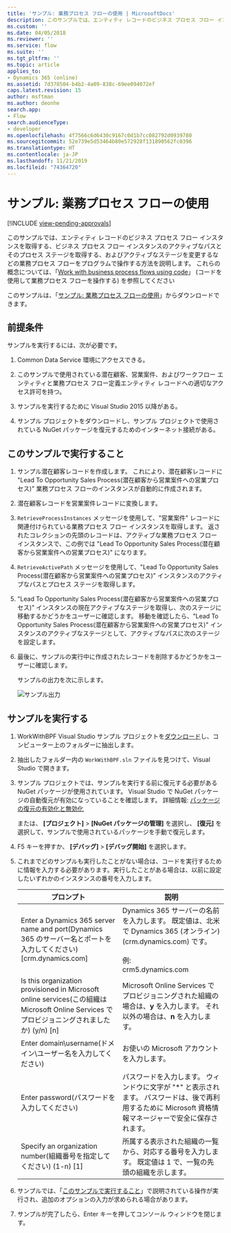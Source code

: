 ```yaml
---
title: 'サンプル: 業務プロセス フローの使用 | MicrosoftDocs'
description: このサンプルでは、エンティティ レコードのビジネス プロセス フロー インスタンスを取得する、ビジネス プロセス フロー インスタンスのアクティブなパスとそのプロセス ステージを取得する、およびアクティブなステージを変更するなどの業務プロセス フローをプログラムで操作する方法を説明します。
ms.custom: ''
ms.date: 04/05/2018
ms.reviewer: ''
ms.service: flow
ms.suite: ''
ms.tgt_pltfrm: ''
ms.topic: article
applies_to:
- Dynamics 365 (online)
ms.assetid: 7d378504-b4b2-4a09-838c-69ee094072ef
caps.latest.revision: 15
author: msftman
ms.author: deonhe
search.app:
- Flow
search.audienceType:
- developer
ms.openlocfilehash: 4f7566c6d6430c9167c0d1b7cc082792d0939780
ms.sourcegitcommit: 52e739e5d53464b80e572928f131890562fc0396
ms.translationtype: HT
ms.contentlocale: ja-JP
ms.lasthandoff: 11/21/2019
ms.locfileid: "74364720"
---
```

# <a name="sample-work-with-business-process-flows"></a>サンプル: 業務プロセス フローの使用
[!INCLUDE [view-pending-approvals](../includes/cc-rebrand.md)]

このサンプルでは、エンティティ レコードのビジネス プロセス フロー インスタンスを取得する、ビジネス プロセス フロー インスタンスのアクティブなパスとそのプロセス ステージを取得する、およびアクティブなステージを変更するなどの業務プロセス フローをプログラムで操作する方法を説明します。 これらの概念については、「[Work with business process flows using code](business-process-flows-code.md)」 (コードを使用して業務プロセス フローを操作する) を参照してください  

 このサンプルは、「[サンプル: 業務プロセス フローの使用](https://go.microsoft.com/fwlink/p/?LinkId=846108)」からダウンロードできます。  

<a name="BKMK_Prerequisites"></a>   
## <a name="prerequisites"></a>前提条件  
 サンプルを実行するには、次が必要です。  

1. Common Data Service 環境にアクセスできる。  

2. このサンプルで使用されている潜在顧客、営業案件、およびワークフロー エンティティと業務プロセス フロー定義エンティティ レコードへの適切なアクセス許可を持つ。  

3. サンプルを実行するために Visual Studio 2015 以降がある。  

4. サンプル プロジェクトをダウンロードし、サンプル プロジェクトで使用されている NuGet パッケージを復元するためのインターネット接続がある。  

<a name="BKMK_WhatThisSampleDoes"></a>   
## <a name="what-this-sample-does"></a>このサンプルで実行すること  

1.  サンプル潜在顧客レコードを作成します。 これにより、潜在顧客レコードに "Lead To Opportunity Sales Process\(潜在顧客から営業案件への営業プロセス\)" 業務プロセス フローのインスタンスが自動的に作成されます。  

2.  潜在顧客レコードを営業案件レコードに変換します。  


4.  `RetrieveProcessInstances` メッセージを使用して、"営業案件" レコードに関連付けられている業務プロセス フロー インスタンスを取得します。 返されたコレクションの先頭のレコードは、アクティブな業務プロセス フロー インスタンスで、この例では "Lead To Opportunity Sales Process\(潜在顧客から営業案件への営業プロセス\)" になります。  

5.  `RetrieveActivePath` メッセージを使用して、"Lead To Opportunity Sales Process\(潜在顧客から営業案件への営業プロセス\)" インスタンスのアクティブなパスとプロセス ステージを取得します。  

6.  "Lead To Opportunity Sales Process\(潜在顧客から営業案件への営業プロセス\)" インスタンスの現在アクティブなステージを取得し、次のステージに移動するかどうかをユーザーに確認します。 移動を確認したら、"Lead To Opportunity Sales Process\(潜在顧客から営業案件への営業プロセス\)" インスタンスのアクティブなステージとして、アクティブなパスに次のステージを設定します。  

7.  最後に、サンプルの実行中に作成されたレコードを削除するかどうかをユーザーに確認します。  

     サンプルの出力を次に示します。  

    ![サンプル出力](media/work-with-bpf-sample-output.png "サンプル出力")  

<a name="BKMK_runSample"></a>   
## <a name="run-the-sample"></a>サンプルを実行する  

1. WorkWithBPF Visual Studio サンプル プロジェクトを[ダウンロード](https://go.microsoft.com/fwlink/p/?LinkId=846108)し、コンピューター上のフォルダーに抽出します。  

2. 抽出したフォルダー内の `WorkWithBPF.sln` ファイルを見つけて、Visual Studio で開きます。  

3. サンプル プロジェクトでは、サンプルを実行する前に復元する必要がある NuGet パッケージが使用されています。 Visual Studio で NuGet パッケージの自動復元が有効になっていることを確認します。 詳細情報: [パッケージの復元の有効化と無効化](https://go.microsoft.com/fwlink/?linkid=846106)  

    または、 **[プロジェクト]**  >  **[NuGet パッケージの管理]** を選択し、 **[復元]** を選択して、サンプルで使用されているパッケージを手動で復元します。  

4. F5 キーを押すか、 **[デバッグ]**  >  **[デバッグ開始]** を選択します。  

5. これまでどのサンプルも実行したことがない場合は、コードを実行するために情報を入力する必要があります。実行したことがある場合は、以前に設定したいずれかのインスタンスの番号を入力します。  


   |                                 プロンプト                                  |                                                                                             説明                                                                                             |
   |-------------------------------------------------------------------------|-----------------------------------------------------------------------------------------------------------------------------------------------------------------------------------------------------|
   |      Enter a Dynamics 365 server name and port\(Dynamics 365 のサーバー名とポートを入力してください\) [crm.dynamics.com]       | Dynamics 365 サーバーの名前を入力します。 既定値は、北米で Dynamics 365 (オンライン) (crm.dynamics.com) です。<br /><br /> 例: <br />crm5.dynamics.com |
   | Is this organization provisioned in Microsoft online services\(この組織は Microsoft Online Services でプロビジョニングされましたか\) (y/n) [n] |                                                 Microsoft Online Services でプロビジョニングされた組織の場合は、**y** を入力します。 それ以外の場合は、**n** を入力します。                                                  |
   |                          Enter domain\username\(ドメイン\ユーザー名を入力してください\)                          |                                                                                    お使いの Microsoft アカウントを入力します。                                                                                     |
   |                             Enter password\(パスワードを入力してください\)                              |                      パスワードを入力します。 ウィンドウに文字が "\*" と表示されます。 パスワードは、後で再利用するために Microsoft 資格情報マネージャーで安全に保存されます。                       |
   |                Specify an organization number\(組織番号を指定してください\) (1-n) [1]                 |                      所属する表示された組織の一覧から、対応する番号を入力します。 既定値は 1 で、一覧の先頭の組織を示します。                       |


6. サンプルでは、「[このサンプルで実行すること](#what-this-sample-does)」で説明されている操作が実行され、追加のオプションの入力が求められる場合があります。  

7. サンプルが完了したら、Enter キーを押してコンソール ウィンドウを閉じます。  

